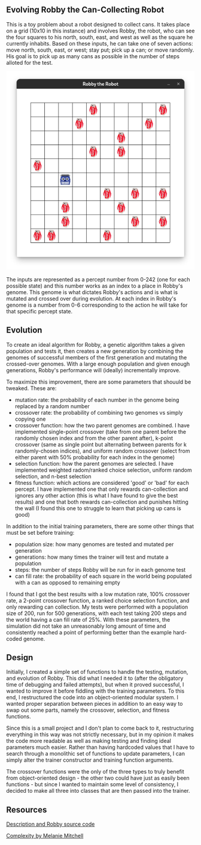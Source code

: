 ## Evolving Robby the Can-Collecting Robot
This is a toy problem about a robot designed to collect cans. It takes place on a grid (10x10 in this instance) and involves Robby, the robot, who can see the four squares to his north, south, east, and west as well as the square he currently inhabits. Based on these inputs, he can take one of seven actions: move north, south, east, or west; stay put; pick up a can; or move randomly. His goal is to pick up as many cans as possible in the number of steps alloted for the test.

![Robby's World](img/robby-world.png)

The inputs are represented as a percept number from 0-242 (one for each possible state) and this number works as an index to a place in Robby's genome. This genome is what dictates Robby's actions and is what is mutated and crossed over during evolution. At each index in Robby's genome is a number from 0-6 corresponding to the action he will take for that specific percept state.

## Evolution
To create an ideal algorithm for Robby, a genetic algorithm takes a given population and tests it, then creates a new generation by combining the genomes of successful members of the first generation and mutating the crossed-over genomes. With a large enough population and given enough generations, Robby's performance will (ideally) incrementally improve.

To maximize this improvement, there are some parameters that shouuld be tweaked. These are:

- mutation rate: the probability of each number in the genome being replaced by a random number
- crossover rate: the probability of combining two genomes vs simply copying one
- crossover function: how the two parent genomes are combined. I have implemented single-point crossover (take from one parent before the randomly chosen index and from the other parent after), k-point crossover (same as single point but alternating between parents for k randomly-chosen indices), and uniform random crossover (select from either parent with 50% probability for each index in the genome)
- selection function: how the parent genomes are selected. I have implemented weighted radom/ranked choice selection, uniform random selection, and n-best selection
- fitness function: which actions are considered 'good' or 'bad' for each percept. I have implemented one that only rewards can-collection and ignores any other action (this is what I have found to give the best results) and one that both rewards can-collection and punishes hitting the wall (I found this one to struggle to learn that picking up cans is good)
    
In addition to the initial training parameters, there are some other things that must be set before training:

- population size: how many genomes are tested and mutated per generation
- generations: how many times the trainer will test and mutate a population
- steps: the number of steps Robby will be run for in each genome test
- can fill rate: the probability of each square in the world being populated with a can as opposed to remaining empty

I found that I got the best results with a low mutation rate, 100% crossover rate, a 2-point crossover function, a ranked choice selection function, and only rewarding can collection. My tests were performed with a population size of 200, run for 500 generations, with each test taking 200 steps and the world having a can fill rate of 25%. With these parameters, the simulation did not take an unreasonably long amount of time and consistently reached a point of performing better than the example hard-coded genome.

## Design
Initially, I created a simple set of functions to handle the testing, mutation, and evolution of Robby. This did what I needed it to (after the obligatory time of debugging and failed attempts), but when it proved successful, I wanted to improve it before fiddling with the training parameters. To this end, I restructured the code into an object-oriented modular system. I wanted proper separation between pieces in addition to an easy way to swap out some parts, namely the crossover, selection, and fitness functions.

Since this is a small project and I don't plan to come back to it, restructuring everything in this way was not strictly necessary, but in my opinion it makes the code more readable as well as making testing and finding ideal parameters much easier. Rather than having hardcoded values that I have to search through a monolithic set of functions to update parameters, I can simply alter the trainer constructor and training function arguments.

The crossover functions were the only of the three types to truly benefit from object-oriented design - the other two could have just as easily been functions - but since I wanted to maintain some level of consistency, I decided to make all three into classes that are then passed into the trainer. 

## Resources
[Description and Robby source code](http://modelai.gettysburg.edu/2016/robby/)

[Complexity by Melanie Mitchell](https://doi.org/10.1063/1.3326990)